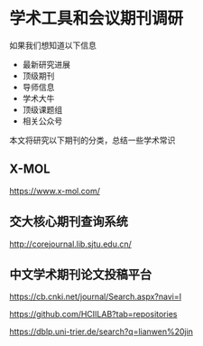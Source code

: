 # 学术工具和会议期刊调研

如果我们想知道以下信息

- 最新研究进展
- 顶级期刊
- 导师信息
- 学术大牛
- 顶级课题组
- 相关公众号

本文将研究以下期刊的分类，总结一些学术常识


## X-MOL

https://www.x-mol.com/

## 交大核心期刊查询系统

http://corejournal.lib.sjtu.edu.cn/

## 中文学术期刊论文投稿平台

https://cb.cnki.net/journal/Search.aspx?navi=I


https://github.com/HCIILAB?tab=repositories

https://dblp.uni-trier.de/search?q=lianwen%20jin